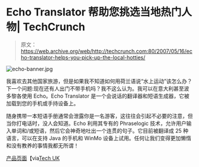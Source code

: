 # Echo Translator 帮助您挑选当地热门人物| TechCrunch

> 原文：<https://web.archive.org/web/http://techcrunch.com:80/2007/05/16/echo-translator-helps-you-pick-up-the-local-hotties/>

![echo-banner.jpg](img/0f136690aafaa64edaba2a66f21a51f2.png)

我喜欢去其他国家旅游，但是如果我不知道如何用荷兰语说“水上运动”该怎么办？下一个问题:现在还有人出门不带手机吗？我不这么认为。我可以在意大利甚至波多黎各使用 Echo。Echo Translator 是一个会说话的翻译器和短语生成器，它被加载到您的手机或手持设备上。

随身携带一本短语手册通常会泄露你是一名游客，这往往会引起不必要的注意，但当你打电话时，没人会知道。Echo 利用其专有的 Phraselogic 技术，允许用户输入单词和/或短语，然后它会神奇地吐出一个连贯的句子。它目前被翻译成 25 种语言，可以在支持 Java 的手机和 WinMo 设备上试用。任何让我们变得更加懒惰和没有教养的事情我都无所谓！

[产品页面](https://web.archive.org/web/20160526212553/http://www.echotranslator.com/)【via[Tech UK](https://web.archive.org/web/20160526212553/http://www.tech.co.uk/gadgets/phones/mobile-phones/news/mobile-phone-software-speaks-25-languages?articleid=393468713)